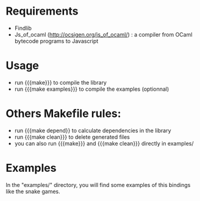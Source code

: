 # Requirements

  * Findlib
  * Js_of_ocaml (http://ocsigen.org/js_of_ocaml/) : a compiler from OCaml
bytecode programs to Javascript

# Usage

  * run {{{make}}} to compile the library
  * run {{{make examples}}} to compile the examples (optionnal)

# Others Makefile rules:

  * run {{{make depend}} to calculate dependencies in the library
  * run {{{make clean}}} to delete generated files
  * you can also run {{{make}}} and {{{make clean}}} directly in examples/

# Examples

In the "examples/" directory, you will find some examples of this bindings like the snake games.
